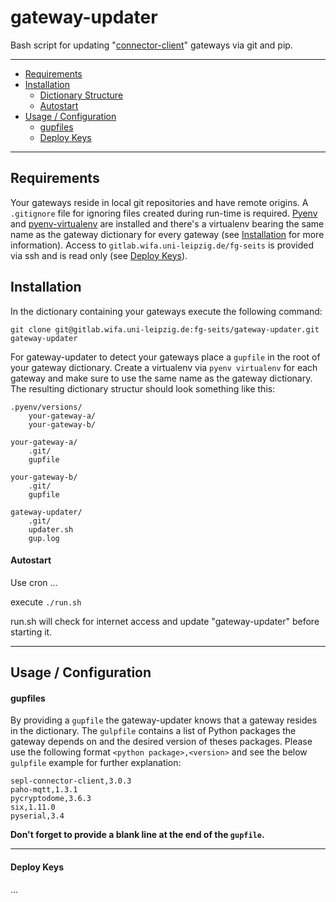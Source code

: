gateway-updater
=======

Bash script for updating "[connector-client](https://gitlab.wifa.uni-leipzig.de/fg-seits/connector-client)" gateways via git and pip.

-------

+ [Requirements](#requirements)
+ [Installation](#installation)
    + [Dictionary Structure](#dictionary-structure)
    + [Autostart](#autostart)
+ [Usage / Configuration](#usage-configuration)
    + [gupfiles](#gupfiles)
    + [Deploy Keys](#deploy-key)

-------

Requirements
----

Your gateways reside in local git repositories and have remote origins. A `.gitignore` file for ignoring files created during run-time is required. [Pyenv](https://github.com/pyenv/pyenv) and [pyenv-virtualenv](https://github.com/pyenv/pyenv-virtualenv) are installed and there's a virtualenv bearing the same name as the gateway dictionary for every gateway (see [Installation](#installation) for more information). Access to `gitlab.wifa.uni-leipzig.de/fg-seits` is provided via ssh and is read only (see [Deploy Keys](#deploy-key)).


Installation
----

In the dictionary containing your gateways execute the following command:

`git clone git@gitlab.wifa.uni-leipzig.de:fg-seits/gateway-updater.git gateway-updater`

For gateway-updater to detect your gateways place a `gupfile` in the root of your gateway dictionary.
Create a virtualenv via `pyenv virtualenv` for each gateway and make sure to use the same name as the gateway dictionary.
The resulting dictionary structur should look something like this:

    .pyenv/versions/
        your-gateway-a/
        your-gateway-b/
    
    your-gateway-a/
        .git/
        gupfile
    
    your-gateway-b/
        .git/
        gupfile
    
    gateway-updater/
        .git/
        updater.sh
        gup.log

#### Autostart

Use cron ...

execute `./run.sh`

run.sh will check for internet access and update "gateway-updater" before starting it.

---

Usage / Configuration
----

#### gupfiles

By providing a `gupfile` the gateway-updater knows that a gateway resides in the dictionary. The `gulpfile` contains a list of Python packages the gateway depends on and the desired version of theses packages. Please use the following format `<python package>,<version>` and see the below `gulpfile` example for further explanation:

    sepl-connector-client,3.0.3
    paho-mqtt,1.3.1
    pycryptodome,3.6.3
    six,1.11.0
    pyserial,3.4

**Don't forget to provide a blank line at the end of the `gupfile`.**

---

#### Deploy Keys

...